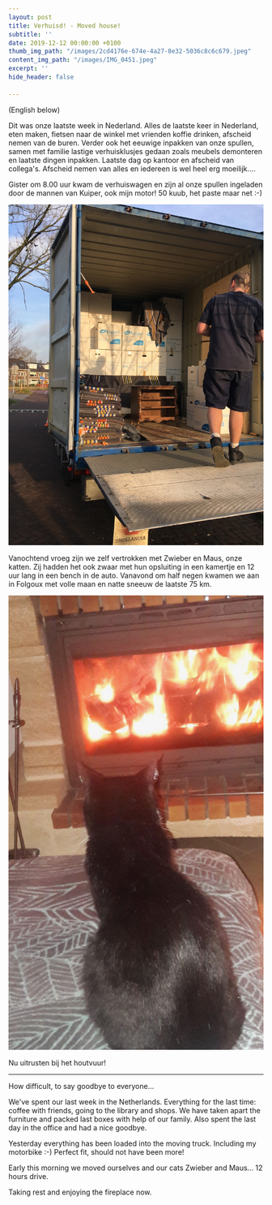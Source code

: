 ```yaml
---
layout: post
title: Verhuisd! - Moved house!
subtitle: ''
date: 2019-12-12 00:00:00 +0100
thumb_img_path: "/images/2cd4176e-674e-4a27-8e32-5036c8c6c679.jpeg"
content_img_path: "/images/IMG_0451.jpeg"
excerpt: ''
hide_header: false

---
```

(English below)

Dit was onze laatste week in Nederland. Alles de laatste keer in Nederland, eten maken, fietsen naar de winkel met vrienden koffie drinken, afscheid nemen van de buren. Verder ook het eeuwige inpakken van onze spullen, samen met familie lastige verhuisklusjes gedaan zoals meubels demonteren en laatste dingen inpakken. Laatste dag op kantoor en afscheid van collega's. Afscheid nemen van alles en iedereen is wel heel erg moeilijk....

Gister om 8.00 uur kwam de verhuiswagen en zijn al onze spullen ingeladen door de mannen van Kuiper, ook mijn motor! 50 kuub, het paste maar net :-)

![](/images/IMG_0442.jpeg)

Vanochtend vroeg zijn we zelf vertrokken met Zwieber en Maus, onze katten. Zij hadden het ook zwaar met hun opsluiting in een kamertje en 12 uur lang in een bench in de auto. Vanavond om half negen kwamen we aan in Folgoux met volle maan en natte sneeuw de laatste 75 km.

![](/images/4cee2d46-239a-4f16-811b-ba35ad6d51d3.jpeg)

Nu uitrusten bij het houtvuur!

***

How difficult, to say goodbye to everyone...

We've spent our last week in the Netherlands. Everything for the last time: coffee with friends, going to the library and shops. We have taken apart the furniture and packed last boxes with help of our family. Also spent the last day in the office and had a nice goodbye. 

Yesterday everything has been loaded into the moving truck. Including my motorbike :-) Perfect fit, should not have been more!

Early this morning we moved ourselves and our cats Zwieber and Maus... 12 hours drive.

Taking rest and enjoying the fireplace now.